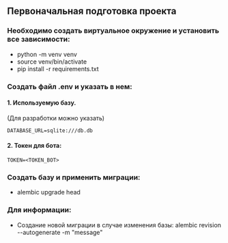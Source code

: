 ## Первоначальная подготовка проекта

### Необходимо создать виртуальное окружение и установить все зависимости:
- python -m venv venv
- source venv/bin/activate
- pip install -r requirements.txt

### Создать файл .env и указать в нем:

#### 1. Используемую базу. 
(Для разработки можно указать) 

`DATABASE_URL=sqlite:///db.db`

#### 2. Токен для бота:

`TOKEN=<TOKEN_BOT>`


### Создать базу и применить миграции:
- alembic upgrade head
### Для информации:
- Создание новой миграции в случае изменения базы: alembic revision --autogenerate -m "message"
